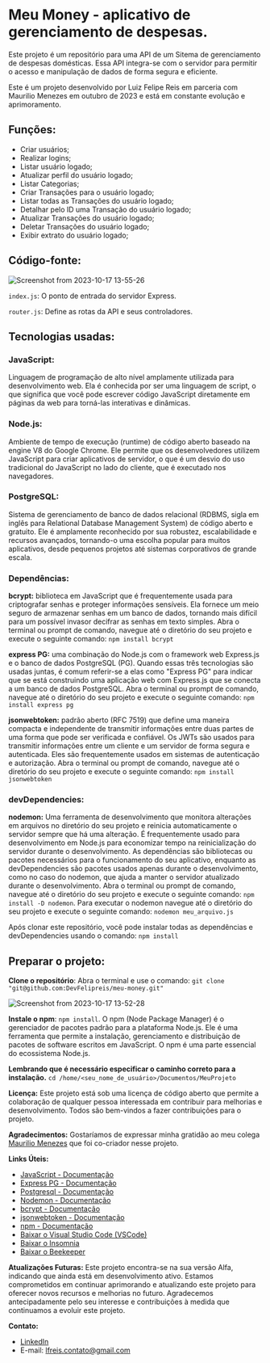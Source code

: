 # Meu Money - aplicativo de gerenciamento de despesas.

Este projeto é um repositório para uma API de um Sitema de gerenciamento de despesas domésticas. Essa API integra-se com o servidor para permitir o acesso e manipulação de dados de forma segura e eficiente.

Este é um projeto desenvolvido por Luiz Felipe Reis em parceria com Maurilio Menezes em outubro de 2023 e está em constante evolução e aprimoramento.

## Funções:
* Criar usuários;
* Realizar logins;
* Listar usuário logado;
* Atualizar perfil do usuário logado;
* Listar Categorias;
* Criar Transações para o usuário logado;
* Listar todas as Transações do usuário logado;
* Detalhar pelo ID uma Transação do usuário logado;
* Atualizar Transações do usuário logado;
* Deletar Transações do usuário logado;
* Exibir extrato do usuário logado;

## Código-fonte:

![Screenshot from 2023-10-17 13-55-26](https://github.com/DevFelipreis/meu-money/assets/134344282/40b24ab2-9470-44b7-9606-f163e15e1a71)



```index.js```: O ponto de entrada do servidor Express.

```router.js```: Define as rotas da API e seus controladores.

## Tecnologias usadas:

### JavaScript:
Linguagem de programação de alto nível amplamente utilizada para desenvolvimento web. Ela é conhecida por ser uma linguagem de script, o que significa que você pode escrever código JavaScript diretamente em páginas da web para torná-las interativas e dinâmicas.

### Node.js: 
Ambiente de tempo de execução (runtime) de código aberto baseado na engine V8 do Google Chrome. Ele permite que os desenvolvedores utilizem JavaScript para criar aplicativos de servidor, o que é um desvio do uso tradicional do JavaScript no lado do cliente, que é executado nos navegadores.

### PostgreSQL: 
Sistema de gerenciamento de banco de dados relacional (RDBMS, sigla em inglês para Relational Database Management System) de código aberto e gratuito. Ele é amplamente reconhecido por sua robustez, escalabilidade e recursos avançados, tornando-o uma escolha popular para muitos aplicativos, desde pequenos projetos até sistemas corporativos de grande escala.

### Dependências:
**bcrypt:** biblioteca em JavaScript que é frequentemente usada para criptografar senhas e proteger informações sensíveis. Ela fornece um meio seguro de armazenar senhas em um banco de dados, tornando mais difícil para um possível invasor decifrar as senhas em texto simples. 
Abra o terminal ou prompt de comando, navegue até o diretório do seu projeto e execute o seguinte comando: ```npm install bcrypt```

**express PG:** uma combinação do Node.js com o framework web Express.js e o banco de dados PostgreSQL (PG). Quando essas três tecnologias são usadas juntas, é comum referir-se a elas como "Express PG" para indicar que se está construindo uma aplicação web com Express.js que se conecta a um banco de dados PostgreSQL. 
Abra o terminal ou prompt de comando, navegue até o diretório do seu projeto e execute o seguinte comando: ```npm install express pg```

**jsonwebtoken:** padrão aberto (RFC 7519) que define uma maneira compacta e independente de transmitir informações entre duas partes de uma forma que pode ser verificada e confiável. Os JWTs são usados para transmitir informações entre um cliente e um servidor de forma segura e autenticada. Eles são frequentemente usados em sistemas de autenticação e autorização. 
Abra o terminal ou prompt de comando, navegue até o diretório do seu projeto e execute o seguinte comando: ```npm install jsonwebtoken```


### devDependencies:
**nodemon:** Uma ferramenta de desenvolvimento que monitora alterações em arquivos no diretório do seu projeto e reinicia automaticamente o servidor sempre que há uma alteração. É frequentemente usado para desenvolvimento em Node.js para economizar tempo na reinicialização do servidor durante o desenvolvimento.
As dependências são bibliotecas ou pacotes necessários para o funcionamento do seu aplicativo, enquanto as devDependencies são pacotes usados apenas durante o desenvolvimento, como no caso do nodemon, que ajuda a manter o servidor atualizado durante o desenvolvimento.
Abra o terminal ou prompt de comando, navegue até o diretório do seu projeto e execute o seguinte comando: ```npm install -D nodemon```. Para executar o nodemon navegue até o diretório do seu projeto e execute o seguinte comando: ```nodemon meu_arquivo.js```

Após clonar este repositório, você pode instalar todas as dependências e devDependencies usando o comando: ```npm install```

## Preparar o projeto:
**Clone o repositório**: Abra o terminal e use o comando: ```git clone "git@github.com:DevFelipreis/meu-money.git"```

![Screenshot from 2023-10-17 13-52-28](https://github.com/DevFelipreis/meu-money/assets/134344282/ae363f8d-065a-4d6f-a085-5262883f0ad0)


**Instale o npm**: ```npm install```. O npm (Node Package Manager) é o gerenciador de pacotes padrão para a plataforma Node.js. Ele é uma ferramenta que permite a instalação, gerenciamento e distribuição de pacotes de software escritos em JavaScript. O npm é uma parte essencial do ecossistema Node.js.

**Lembrando que é necessário especificar o caminho correto para a instalação.**
```cd /home/<seu_nome_de_usuário>/Documentos/MeuProjeto```

**Licença:** Este projeto está sob uma licença de código aberto que permite a colaboração de qualquer pessoa interessada em contribuir para melhorias e desenvolvimento. Todos são bem-vindos a fazer contribuições para o projeto.

**Agradecimentos:** Gostaríamos de expressar minha gratidão ao meu colega [Maurilio Menezes](https://github.com/MauriMenezes) que foi co-criador nesse
projeto.

**Links Úteis:**

- [JavaScript - Documentação](https://developer.mozilla.org/pt-BR/docs/Web/JavaScript)
- [Express PG - Documentação]( https://node-postgres.com/)
- [Postgresql - Documentação]( https://www.postgresql.org/docs/)
- [Nodemon - Documentação]( https://nodemon.io/)
- [bcrypt - Documentação]( https://www.npmjs.com/package/bcrypt)
- [jsonwebtoken - Documentação](https://www.npmjs.com/package/jsonwebtoken)
- [npm - Documentação](https://docs.npmjs.com/)
- [Baixar o Visual Studio Code (VSCode)](https://code.visualstudio.com/)
- [Baixar o Insomnia](https://insomnia.rest/)
- [Baixar o Beekeeper](https://github.com/beekeeper-studio/beekeeper-studio)

**Atualizações Futuras:** Este projeto encontra-se na sua versão Alfa, indicando que ainda está em desenvolvimento ativo. Estamos comprometidos em continuar aprimorando e atualizando este projeto para oferecer novos recursos e melhorias no futuro. Agradecemos antecipadamente pelo seu interesse e contribuições à medida que continuamos a evoluir este projeto.

**Contato:**
- [LinkedIn](https://www.linkedin.com/in/devlfreis/)
- E-mail: [lfreis.contato@gmail.com](mailto:lfreis.contato@gmail.com)  
